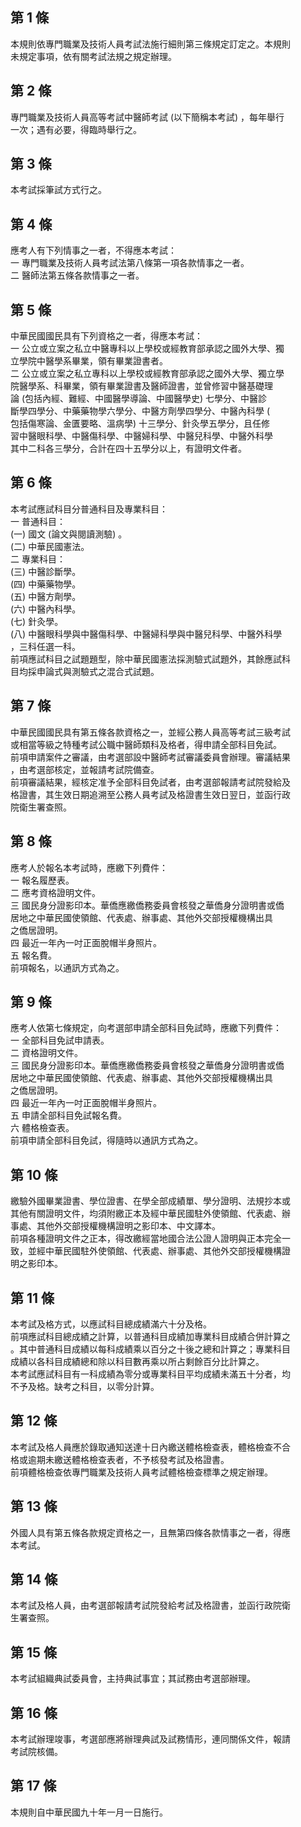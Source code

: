 第 1 條
-------
本規則依專門職業及技術人員考試法施行細則第三條規定訂定之。本規則  
未規定事項，依有關考試法規之規定辦理。

第 2 條
-------
專門職業及技術人員高等考試中醫師考試 (以下簡稱本考試) ，每年舉行  
一次；遇有必要，得臨時舉行之。

第 3 條
-------
本考試採筆試方式行之。

第 4 條
-------
應考人有下列情事之一者，不得應本考試：  
一  專門職業及技術人員考試法第八條第一項各款情事之一者。  
二  醫師法第五條各款情事之一者。

第 5 條
-------
中華民國國民具有下列資格之一者，得應本考試：  
一  公立或立案之私立中醫專科以上學校或經教育部承認之國外大學、獨  
    立學院中醫學系畢業，領有畢業證書者。  
二  公立或立案之私立專科以上學校或經教育部承認之國外大學、獨立學  
    院醫學系、科畢業，領有畢業證書及醫師證書，並曾修習中醫基礎理  
    論 (包括內經、難經、中國醫學導論、中國醫學史) 七學分、中醫診  
    斷學四學分、中藥藥物學六學分、中醫方劑學四學分、中醫內科學 (  
    包括傷寒論、金匱要略、溫病學) 十三學分、針灸學五學分，且任修  
    習中醫眼科學、中醫傷科學、中醫婦科學、中醫兒科學、中醫外科學  
    其中二科各三學分，合計在四十五學分以上，有證明文件者。

第 6 條
-------
本考試應試科目分普通科目及專業科目：  
一  普通科目：  
 (一) 國文 (論文與閱讀測驗) 。  
 (二) 中華民國憲法。  
二  專業科目：  
 (三) 中醫診斷學。  
 (四) 中藥藥物學。  
 (五) 中醫方劑學。  
 (六) 中醫內科學。  
 (七) 針灸學。  
 (八) 中醫眼科學與中醫傷科學、中醫婦科學與中醫兒科學、中醫外科學  
      ，三科任選一科。  
前項應試科目之試題題型，除中華民國憲法採測驗式試題外，其餘應試科  
目均採申論式與測驗式之混合式試題。

第 7 條
-------
中華民國國民具有第五條各款資格之一，並經公務人員高等考試三級考試  
或相當等級之特種考試公職中醫師類科及格者，得申請全部科目免試。  
前項申請案件之審議，由考選部設中醫師考試審議委員會辦理。審議結果  
，由考選部核定，並報請考試院備查。  
前項審議結果，經核定准予全部科目免試者，由考選部報請考試院發給及  
格證書，其生效日期追溯至公務人員考試及格證書生效日翌日，並函行政  
院衛生署查照。

第 8 條
-------
應考人於報名本考試時，應繳下列費件：  
一  報名履歷表。  
二  應考資格證明文件。  
三  國民身分證影印本。華僑應繳僑務委員會核發之華僑身分證明書或僑  
    居地之中華民國使領館、代表處、辦事處、其他外交部授權機構出具  
    之僑居證明。  
四  最近一年內一吋正面脫帽半身照片。  
五  報名費。  
前項報名，以通訊方式為之。

第 9 條
-------
應考人依第七條規定，向考選部申請全部科目免試時，應繳下列費件：  
一  全部科目免試申請表。  
二  資格證明文件。  
三  國民身分證影印本。華僑應繳僑務委員會核發之華僑身分證明書或僑  
    居地之中華民國使領館、代表處、辦事處、其他外交部授權機構出具  
    之僑居證明。  
四  最近一年內一吋正面脫帽半身照片。  
五  申請全部科目免試報名費。  
六  體格檢查表。  
前項申請全部科目免試，得隨時以通訊方式為之。

第 10 條
--------
繳驗外國畢業證書、學位證書、在學全部成績單、學分證明、法規抄本或  
其他有關證明文件，均須附繳正本及經中華民國駐外使領館、代表處、辦  
事處、其他外交部授權機構證明之影印本、中文譯本。  
前項各種證明文件之正本，得改繳經當地國合法公證人證明與正本完全一  
致，並經中華民國駐外使領館、代表處、辦事處、其他外交部授權機構證  
明之影印本。

第 11 條
--------
本考試及格方式，以應試科目總成績滿六十分及格。  
前項應試科目總成績之計算，以普通科目成績加專業科目成績合併計算之  
。其中普通科目成績以每科成績乘以百分之十後之總和計算之；專業科目  
成績以各科目成績總和除以科目數再乘以所占剩餘百分比計算之。  
本考試應試科目有一科成績為零分或專業科目平均成績未滿五十分者，均  
不予及格。缺考之科目，以零分計算。

第 12 條
--------
本考試及格人員應於錄取通知送達十日內繳送體格檢查表，體格檢查不合  
格或逾期未繳送體格檢查表者，不予核發考試及格證書。  
前項體格檢查依專門職業及技術人員考試體格檢查標準之規定辦理。

第 13 條
--------
外國人具有第五條各款規定資格之一，且無第四條各款情事之一者，得應  
本考試。

第 14 條
--------
本考試及格人員，由考選部報請考試院發給考試及格證書，並函行政院衛  
生署查照。

第 15 條
--------
本考試組織典試委員會，主持典試事宜；其試務由考選部辦理。

第 16 條
--------
本考試辦理竣事，考選部應將辦理典試及試務情形，連同關係文件，報請  
考試院核備。

第 17 條
--------
本規則自中華民國九十年一月一日施行。

